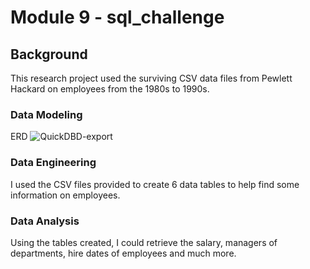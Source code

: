 # Module 9 - sql_challenge

## Background
This research project used the surviving CSV data files from Pewlett Hackard on employees from the 1980s to 1990s. 


### Data Modeling
ERD
![QuickDBD-export](https://github.com/arc71080/sql_challenge/assets/137009177/74fb4c9e-6afe-449b-a984-cd7605101e80)

### Data Engineering
I used the CSV files provided to create 6 data tables to help find some information on employees. 

### Data Analysis
Using the tables created, I could retrieve the salary, managers of departments, hire dates of employees and much more.  

